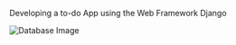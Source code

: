 Developing a to-do App using the Web Framework Django

![Database Image]((https://github.com/filippocucina/todoAppDjango/blob/master/images/Captura%20web_24-7-2023_17519_lucid.app.jpeg)https://github.com/filippocucina/todoAppDjango/blob/master/images/Captura%20web_24-7-2023_17519_lucid.app.jpeg)
